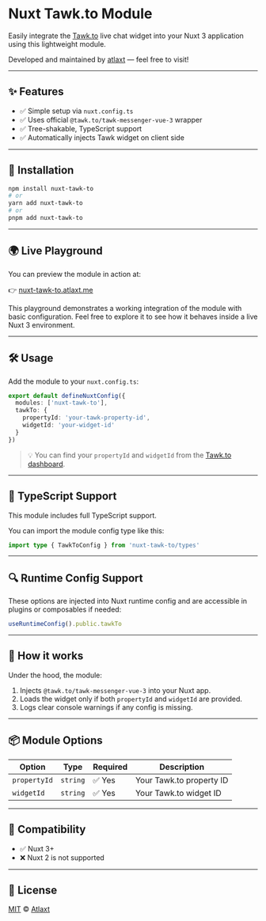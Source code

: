 # Nuxt Tawk.to Module

Easily integrate the [Tawk.to](https://www.tawk.to/) live chat widget into your Nuxt 3 application using this lightweight module.

Developed and maintained by [atlaxt](https://atlaxt.me) — feel free to visit!

---

## ✨ Features

- ✅ Simple setup via `nuxt.config.ts`
- ✅ Uses official `@tawk.to/tawk-messenger-vue-3` wrapper
- ✅ Tree-shakable, TypeScript support
- ✅ Automatically injects Tawk widget on client side

---

## 🚀 Installation

```bash
npm install nuxt-tawk-to
# or
yarn add nuxt-tawk-to
# or
pnpm add nuxt-tawk-to
```

---

## 🌍 Live Playground

You can preview the module in action at:

👉 [nuxt-tawk-to.atlaxt.me](https://nuxt-tawk-to.atlaxt.me)

This playground demonstrates a working integration of the module with basic configuration. Feel free to explore it to see how it behaves inside a live Nuxt 3 environment.

---

## 🛠️ Usage

Add the module to your `nuxt.config.ts`:

```ts
export default defineNuxtConfig({
  modules: ['nuxt-tawk-to'],
  tawkTo: {
    propertyId: 'your-tawk-property-id',
    widgetId: 'your-widget-id'
  }
})
```

> 💡 You can find your `propertyId` and `widgetId` from the [Tawk.to dashboard](https://dashboard.tawk.to/).

---

## 🧾 TypeScript Support

This module includes full TypeScript support.

You can import the module config type like this:

```ts
import type { TawkToConfig } from 'nuxt-tawk-to/types'
```

---

## 🔍 Runtime Config Support

These options are injected into Nuxt runtime config and are accessible in plugins or composables if needed:

```ts
useRuntimeConfig().public.tawkTo
```

---

## 🧠 How it works

Under the hood, the module:

1. Injects `@tawk.to/tawk-messenger-vue-3` into your Nuxt app.
2. Loads the widget only if both `propertyId` and `widgetId` are provided.
3. Logs clear console warnings if any config is missing.

---

## 📦 Module Options

| Option       | Type     | Required | Description                                |
|--------------|----------|----------|--------------------------------------------|
| `propertyId` | `string` | ✅ Yes   | Your Tawk.to property ID                   |
| `widgetId`   | `string` | ✅ Yes   | Your Tawk.to widget ID                     |

---

## 🧩 Compatibility

- ✅ Nuxt 3+
- ❌ Nuxt 2 is not supported

---

## 📄 License

[MIT](./LICENSE) © [Atlaxt](https://atlaxt.me)